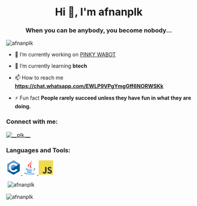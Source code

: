 <h1 align="center">Hi 👋, I'm afnanplk</h1>
<h3 align="center">When you can be anybody, you become nobody...</h3>

<p align="left"> <img src="https://komarev.com/ghpvc/?username=afnanplk&label=Profile%20views&color=0e75b6&style=flat" alt="afnanplk" /> </p>

- 🔭 I’m currently working on [PINKY WABOT](https://github.com/afnanplk/Pinky)

- 🌱 I’m currently learning **btech**

- 📫 How to reach me **https://chat.whatsapp.com/EWLP9VPgYmgGff6NORWSKk**

- ⚡ Fun fact **People rarely succeed unless they have fun in what they are doing.**

<h3 align="left">Connect with me:</h3>
<p align="left">
<a href="https://instagram.com/__plk.__" target="blank"><img align="center" src="https://raw.githubusercontent.com/rahuldkjain/github-profile-readme-generator/master/src/images/icons/Social/instagram.svg" alt="__plk.__" height="30" width="40" /></a>
</p>

<h3 align="left">Languages and Tools:</h3>
<p align="left"> <a href="https://www.cprogramming.com/" target="_blank" rel="noreferrer"> <img src="https://raw.githubusercontent.com/devicons/devicon/master/icons/c/c-original.svg" alt="c" width="40" height="40"/> </a> <a href="https://www.java.com" target="_blank" rel="noreferrer"> <img src="https://raw.githubusercontent.com/devicons/devicon/master/icons/java/java-original.svg" alt="java" width="40" height="40"/> </a> <a href="https://developer.mozilla.org/en-US/docs/Web/JavaScript" target="_blank" rel="noreferrer"> <img src="https://raw.githubusercontent.com/devicons/devicon/master/icons/javascript/javascript-original.svg" alt="javascript" width="40" height="40"/> </a> </p>

<p>&nbsp;<img align="center" src="https://github-readme-stats.vercel.app/api?username=afnanplk&show_icons=true&locale=en" alt="afnanplk" /></p>

<p><img align="center" src="https://github-readme-streak-stats.herokuapp.com/?user=afnanplk&" alt="afnanplk" /></p>
